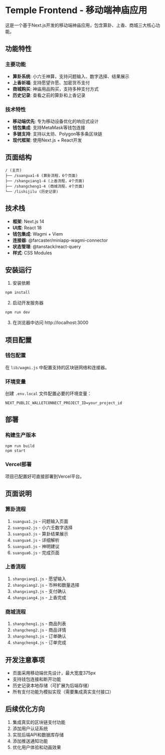 # Temple Frontend - 移动端神庙应用

这是一个基于Next.js开发的移动端神庙应用，包含算卦、上香、商城三大核心功能。

## 功能特性

### 主要功能
- **算卦系统**: 小六壬神算，支持问题输入、数字选择、结果展示
- **上香祈福**: 支持愿望许愿、加密货币支付
- **商城购买**: 神庙用品购买，支持多种支付方式
- **历史记录**: 查看之前的算卦和上香记录

### 技术特性
- **移动端优先**: 专为移动设备优化的响应式设计
- **钱包集成**: 支持MetaMask等钱包连接
- **多链支持**: 支持以太坊、Polygon等多条区块链
- **现代框架**: 使用Next.js + React开发

## 页面结构

```
/ (主页)
├── /suangua1-6 (算卦流程，6个页面)
├── /shangxiang1-4 (上香流程，4个页面)  
├── /shangcheng1-4 (商城流程，4个页面)
└── /lishijilu (历史记录)
```

## 技术栈

- **框架**: Next.js 14
- **UI库**: React 18
- **钱包集成**: Wagmi + Viem
- **连接器**: @farcaster/miniapp-wagmi-connector
- **状态管理**: @tanstack/react-query
- **样式**: CSS Modules

## 安装运行

1. 安装依赖
```bash
npm install
```

2. 启动开发服务器
```bash
npm run dev
```

3. 在浏览器中访问 http://localhost:3000

## 项目配置

### 钱包配置
在 `lib/wagmi.js` 中配置支持的区块链网络和连接器。

### 环境变量
创建 `.env.local` 文件配置必要的环境变量：
```
NEXT_PUBLIC_WALLETCONNECT_PROJECT_ID=your_project_id
```

## 部署

### 构建生产版本
```bash
npm run build
npm start
```

### Vercel部署
项目已配置好可直接部署到Vercel平台。

## 页面说明

### 算卦流程
1. `suangua1.js` - 问题输入页面
2. `suangua2.js` - 小六壬数字选择
3. `suangua3.js` - 算卦结果展示
4. `suangua4.js` - 详细解析
5. `suangua5.js` - 神明建议
6. `suangua6.js` - 完成页面

### 上香流程
1. `shangxiang1.js` - 愿望输入
2. `shangxiang2.js` - 币种和数量选择
3. `shangxiang3.js` - 支付确认
4. `shangxiang4.js` - 上香完成

### 商城流程
1. `shangcheng1.js` - 商品列表
2. `shangcheng2.js` - 商品详情
3. `shangcheng3.js` - 订单确认
4. `shangcheng4.js` - 订单完成

## 开发注意事项

- 页面采用移动端优先设计，最大宽度375px
- 支持钱包连接和断开功能
- 历史记录本地存储（可扩展为后端存储）
- 所有支付功能为模拟实现（需要集成真实支付接口）

## 后续优化方向

1. 集成真实的区块链支付功能
2. 添加用户认证系统
3. 实现后端API和数据库存储
4. 添加推送通知功能
5. 优化用户体验和动画效果